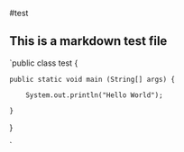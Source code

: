 #test

## This is a markdown test file

`public class test {

    public static void main (String[] args) {
    
        System.out.println("Hello World");
        
    }
    
}

`




